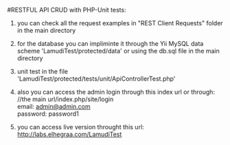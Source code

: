 #RESTFUL API CRUD with PHP-Unit tests:

1. you can check all the request examples in "REST Client Requests" folder in the main directory

2. for the database you can impliminte it through the Yii MySQL data scheme 'LamudiTest/protected/data' or using the db.sql file in the main directory

3. unit test in the file 'LamudiTest/protected/tests/unit/ApiControllerTest.php'

4. also you can access the admin login through this index url or through:
<br />//the main url/index.php/site/login
<br />email: admin@admin.com
<br />password: password1

5. you can access live version throught this url:
<br />http://labs.elhegraa.com/LamudiTest